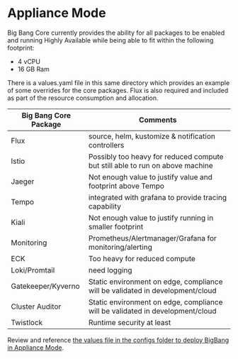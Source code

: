 # Appliance Mode

Big Bang Core currently provides the ability for all packages to be enabled and running Highly Available while being able to fit within the following footprint:
* 4 vCPU
* 16 GB Ram

There is a values.yaml file in this same directory which provides an example of some overrides for the core packages. Flux is also required and included as part of the resource consumption and allocation.

| Big Bang Core Package | Comments |
|-------|---|
| Flux | source, helm, kustomize & notification controllers |
| Istio | Possibly too heavy for reduced compute but still able to run on above machine |
| Jaeger | Not enough value to justify value and footprint above Tempo |
| Tempo | integrated with grafana to provide tracing capability |
| Kiali | Not enough value to justify running in smaller footprint |
| Monitoring | Prometheus/Alertmanager/Grafana for monitoring/alerting |
| ECK | Too heavy for reduced compute |
| Loki/Promtail | need logging |
| Gatekeeper/Kyverno | Static environment on edge, compliance will be validated in development/cloud |
| Cluster Auditor | Static environment on edge, compliance will be validated in development/cloud |
| Twistlock | Runtime security at least |

Review and reference [the values file in the configs folder to deploy BigBang in Appliance Mode](../../assets/configs/appliance-mode/values.yaml).